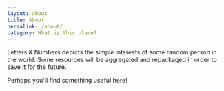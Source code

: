 ```yaml
---
layout: about
title: About
permalink: /about/
category: What is this place?
---
```


Letters & Numbers depicts the simple interests of some random person in the world. Some resources will be aggregated and repackaged in order to save it for the future.

Perhaps you'll find something useful here!
